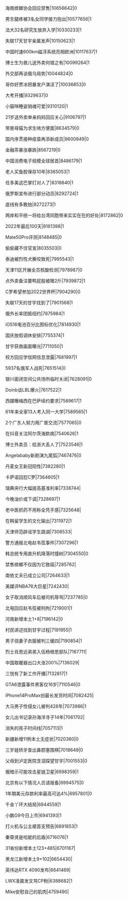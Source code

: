 海南槟榔协会回应禁售|10656642|0

男生腿疼被3名女同学接力抱出|10577656|1

法大32名研究生放弃入学|10330233|1

失联17天甘宇亲属发声|10150623|1

中国时速600km磁浮系统亮相欧洲|10117637|1

博士生为救儿送外卖何错之有|10099264|1

外交部再谈俄乌局势|10044824|0

哥你好贾冰把暴发户演活了|10036853|0

大考开播|9329637|0

小猫咪睡姿销魂可爱|9310120|1

21岁送外卖单亲妈妈回应关心|9106797|1

带崽母猫为求生啃方便面|8634579|0

国内序贯接种疫苗再添新成员|8600849|0

金融茶暴涨暴跌|8567219|0

中国消费电子规模全球居首|8486179|1

老人买鱼胶保存10年|8365053|1

任多美这巴掌打对人了|8318840|1

俄罗斯宣布进行部分动员|8292724|1

底线有多敢拍|8272273|1

两岸和平统一将给台湾同胞带来实实在在的好处|8172862|0

2022年最后100天|8161398|1

Mate50Pro评测|8148485|0

偷偷藏不住官宣|8035503|0

泰迪被烈性犬撕咬致死|7995543|1

天津11区开展全员核酸检测|7978987|0

点外卖备注要鸭屁股被赠2斤|7939872|1

C罗希望参加2022世界杯|7904290|0

失联17天的甘宇找到了|7901568|1

俄外长率团抵纽约|7875984|1

iOS16电池百分比图标优化|7814930|1

国庆放假调休安排|7755374|1

甘宇获救画面曝光|7711050|1

校方回应学信网信息泄露|7681997|1

5937名俄军人战死|7651514|0

银川密闭空间公共场所临时关闭|7628091|0

Doinb谈LBL爆火|7617522|1

西媒曝梅西在巴萨续约要求|7589617|1

61年来全家13人考入同一大学|7589565|1

2个广东人努力用广普交流|7577065|0

在抖音关注阿尔茨海默病|7540626|1

博士外卖员：给浙大丢人了|7523546|1

Angelababy新剧演九尾狐|7467476|0

丹麦女王新冠阳性|7382280|1

卡萨诺回怼C罗|7364605|1

瑞典央行大幅提高基准利率|7338744|

今晚油价或下调|7328697|1

老中医抓药不用称全凭手感|7325648|

在韩留学生的文化输出|7311972|1

天津师范辟谣学生跳湖|7308533|

警方通报北电赵韦弦事件|7307296|1

韩总统专用直升机降落时撞树|7304550|0

禁售槟榔不仅因为它致癌|7285762|

南依丈夫已成立公司|7264633|1

美媒评NBA76大巨星|7242430|

女子取消顺风车后被司机辱骂|7237785|0

北电回应赵韦弦被刑拘|7219001|1

河南新增本土1+8|7196142|0

村民讲述找到甘宇过程|7191955|1

男子烧妻子衣服被判三缓四|7190854|1

烈士肖思远弟弟入伍杨根思部队|7167711|

中国取暖器出口大涨200%|7136029|

三悦有了新工作开播|7132817|1

GTA6泄露事件黑客仅16岁|7110546|0

iPhone14ProMax创最长发货时间|7082425|

大马男子性侵女儿被判428年|7073986|1

女儿出书记录孙海洋寻子14年|7061702|

消失的孩子时间线|7057113|1

新疆新增11例本土无症状|7020360|0

三岁娃矫牙查出鼻腔塞围棋|7018649|0

父母到泸定医院含泪探望甘宇|7001553|0

俄暗示可能攻击星链卫星|6998359|1

北京有以下情况人员请报备|6994575|0

1年期美元存款利率最高可达4%|6957801|0

千金丫环大结局|6944559|1

小鹏G9今日上市|6941393|1

打火机与公主裙首支预告|6891853|1

秦霄贤是哈妮的后盾|6716076|1

31省份新增本土123+485|6701167|

黑龙江新增本土9+102|6654430|

英伟达RTX 4090发布|6641469|

LWX凌晨发文骂CP粉|6388682|1

Mike安慰自己的肌肉|4759490|

